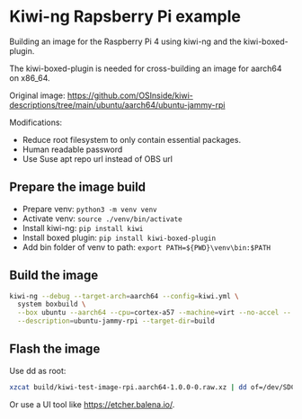 # Kiwi-ng Rapsberry Pi example

Building an image for the Raspberry Pi 4 using kiwi-ng and the kiwi-boxed-plugin.

The kiwi-boxed-plugin is needed for cross-building an image for aarch64 on x86_64.

Original image: https://github.com/OSInside/kiwi-descriptions/tree/main/ubuntu/aarch64/ubuntu-jammy-rpi

Modifications:
- Reduce root filesystem to only contain essential packages.
- Human readable password
- Use Suse apt repo url instead of OBS url

## Prepare the image build

- Prepare venv: `python3 -m venv venv`
- Activate venv: `source ./venv/bin/activate`
- Install kiwi-ng: `pip install kiwi`
- Install boxed plugin: `pip install kiwi-boxed-plugin`
- Add bin folder of venv to path: `export PATH=${PWD}\venv\bin:$PATH`

## Build the image

```bash
kiwi-ng --debug --target-arch=aarch64 --config=kiwi.yml \
  system boxbuild \
  --box ubuntu --aarch64 --cpu=cortex-a57 --machine=virt --no-accel -- \
  --description=ubuntu-jammy-rpi --target-dir=build
```

## Flash the image

Use dd as root:

```bash
xzcat build/kiwi-test-image-rpi.aarch64-1.0.0-0.raw.xz | dd of=/dev/SDCARDNAMEGOESHERE
```

Or use a UI tool like https://etcher.balena.io/.
